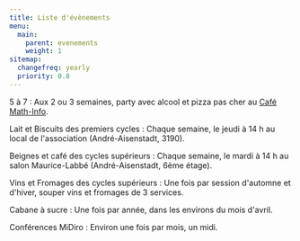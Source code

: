 ```yaml
---
title: Liste d'évènements
menu:
  main:
    parent: evenements
    weight: 1
sitemap:
  changefreq: yearly
  priority: 0.8
---
```


5 à 7
: Aux 2 ou 3 semaines, party avec alcool et pizza pas cher au [Café Math-Info](//cafemathinfo.iro.umontreal.ca).

Lait et Biscuits des premiers cycles
: Chaque semaine, le jeudi à 14 h au local de l'association (André-Aisenstadt, 3190).

Beignes et café des cycles supérieurs
: Chaque semaine, le mardi à 14 h au salon Maurice-Labbé (André-Aisenstadt, 6ème étage).

Vins et Fromages des cycles supérieurs
: Une fois par session d'automne et d'hiver, souper vins et fromages de 3 services.

Cabane à sucre
: Une fois par année, dans les environs du mois d'avril.

Conférences MiDiro
: Environ une fois par mois, un midi.
